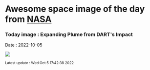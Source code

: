 
  # Awesome space image of the day from [NASA](https://api.nasa.gov/)

  ### Today image : Expanding Plume from DART's Impact
  Date : 2022-10-05

  ![](https://www.youtube.com/embed/MC8f6gxqn3s?ref=0)

  <small>Latest update : Wed Oct  5 17:42:38 2022</small>
